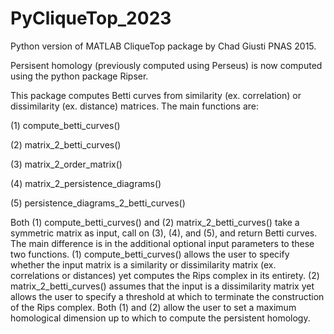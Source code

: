# PyCliqueTop_2023
Python version of MATLAB CliqueTop package by Chad Giusti PNAS 2015.

Persisent homology (previously computed using Perseus) is now computed 
using the python package Ripser.  

This package computes Betti curves from similarity (ex. correlation) or dissimilarity (ex. distance) matrices. The main functions are:

(1) compute_betti_curves() 

(2) matrix_2_betti_curves()

(3) matrix_2_order_matrix() 

(4) matrix_2_persistence_diagrams() 

(5) persistence_diagrams_2_betti_curves() 

Both (1) compute_betti_curves() and (2) matrix_2_betti_curves() take a symmetric matrix as input, call on (3), (4), and (5), and return Betti curves. The main difference is in the additional optional input parameters to these two functions.  (1) compute_betti_curves() allows the user to specify whether the input matrix is a similarity or dissimilarity matrix (ex. correlations or distances) yet computes the Rips complex in its entirety. (2) matrix_2_betti_curves() assumes that the input is a dissimilarity matrix yet allows the user to specify a threshold at which to terminate the construction of the Rips complex.  Both (1) and (2) allow the user to set a maximum homological dimension up to which to compute the persistent homology.






